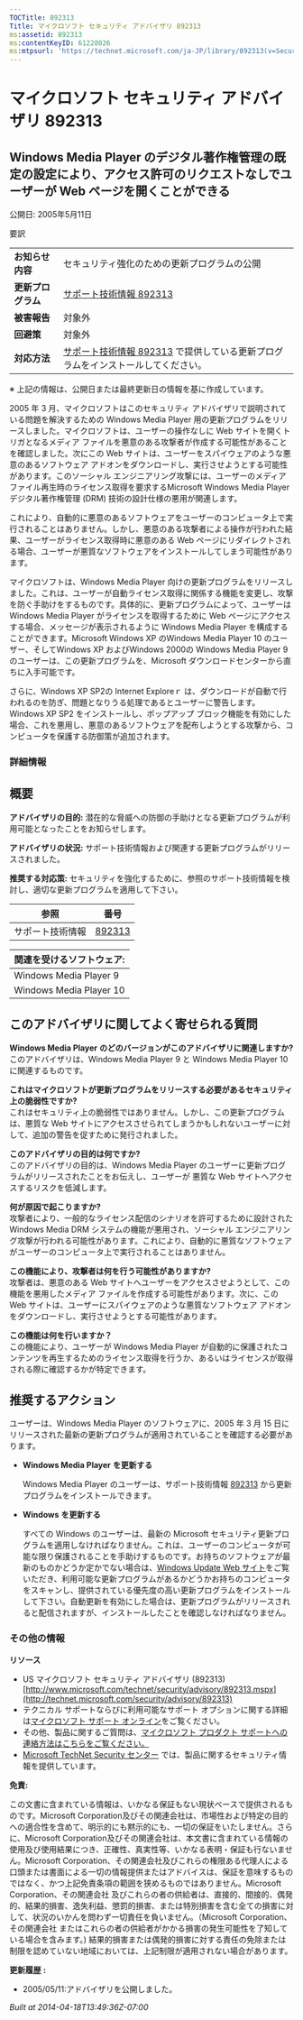 ```yaml
---
TOCTitle: 892313
Title: マイクロソフト セキュリティ アドバイザリ 892313
ms:assetid: 892313
ms:contentKeyID: 61228026
ms:mtpsurl: 'https://technet.microsoft.com/ja-JP/library/892313(v=Security.10)'
---
```


マイクロソフト セキュリティ アドバイザリ 892313
===============================================

Windows Media Player のデジタル著作権管理の既定の設定により、アクセス許可のリクエストなしでユーザーが Web ページを開くことができる
----------------------------------------------------------------------------------------------------------------------------------

公開日: 2005年5月11日

要訳

|                    |                                                                                                                            |
|--------------------|----------------------------------------------------------------------------------------------------------------------------|
| **お知らせ内容**   | セキュリティ強化のための更新プログラムの公開                                                                               |
| **更新プログラム** | [サポート技術情報 892313](http://support.microsoft.com/kb/892313)                                                          |
| **被害報告**       | 対象外                                                                                                                     |
| **回避策**         | 対象外                                                                                                                     |
| **対応方法**       | [サポート技術情報 892313](http://support.microsoft.com/kb/892313) で提供している更新プログラムをインストールしてください。 |

※ 上記の情報は、公開日または最終更新日の情報を基に作成しています。

2005 年 3 月、マイクロソフトはこのセキュリティ アドバイザリで説明されている問題を解決するための Windows Media Player 用の更新プログラムをリリースしました。マイクロソフトは、ユーザーの操作なしに Web サイトを開くトリガとなるメディア ファイルを悪意のある攻撃者が作成する可能性があることを確認しました。次にこの Web サイトは、ユーザーをスパイウェアのような悪意のあるソフトウェア アドオンをダウンロードし、実行させようとする可能性があります。このソーシャル エンジニアリング攻撃には、ユーザーのメディア ファイル再生時のライセンス取得を要求するMicrosoft Windows Media Player デジタル著作権管理 (DRM) 技術の設計仕様の悪用が関連します。

これにより、自動的に悪意のあるソフトウェアをユーザーのコンピュータ上で実行されることはありません。しかし、悪意のある攻撃者による操作が行われた結果、ユーザーがライセンス取得時に悪意のある Web ページにリダイレクトされる場合、ユーザーが悪質なソフトウェアをインストールしてしまう可能性があります。

マイクロソフトは、Windows Media Player 向けの更新プログラムをリリースしました。これは、ユーザーが自動ライセンス取得に関係する機能を変更し、攻撃を防ぐ手助けをするものです。具体的に、更新プログラムによって、ユーザーは Windows Media Player がライセンスを取得するために Web ページにアクセスする場合、メッセージが表示されるように Windows Media Player を構成することができます。Microsoft Windows XP のWindows Media Player 10 のユーザー、そしてWindows XP およびWindows 2000の Windows Media Player 9 のユーザーは、この更新プログラムを、Microsoft ダウンロードセンターから直ちに入手可能です。

さらに、Windows XP SP2の Internet Exploreｒ は、ダウンロードが自動で行われるのを防ぎ、問題となりうる処理であるとユーザーに警告します。Windows XP SP2 をインストールし、ポップアップ ブロック機能を有効にした場合、これを悪用し、悪意のあるソフトウェアを配布しようとする攻撃から、コンピュータを保護する防御策が追加されます。

### 詳細情報

概要
----

**アドバイザリの目的:** 潜在的な脅威への防御の手助けとなる更新プログラムが利用可能となったことをお知らせします。

**アドバイザリの状況:** サポート技術情報および関連する更新プログラムがリリースされました。

**推奨する対応策:** セキュリティを強化するために、参照のサポート技術情報を検討し、適切な更新プログラムを適用して下さい。

| 参照             | 番号                                             |
|------------------|--------------------------------------------------|
| サポート技術情報 | [892313](http://support.microsoft.com/kb/892313) |

| 関連を受けるソフトウェア: |
|---------------------------|
| Windows Media Player 9    |
| Windows Media Player 10   |

このアドバイザリに関してよく寄せられる質問
------------------------------------------

**Windows Media Player** **のどのバージョンがこのアドバイザリに関連しますか?**  
このアドバイザリは、Windows Media Player 9 と Windows Media Player 10 に関連するものです。

**これはマイクロソフトが更新プログラムをリリースする必要があるセキュリティ上の脆弱性ですか?**  
これはセキュリティ上の脆弱性ではありません。しかし、この更新プログラムは、悪質な Web サイトにアクセスさせられてしまうかもしれないユーザーに対して、追加の警告を促すために発行されました。

**このアドバイザリの目的は何ですか?**  
このアドバイザリの目的は、Windows Media Player のユーザーに更新プログラムがリリースされたことをお伝えし、ユーザーが 悪質な Web サイトへアクセスするリスクを低減します。

**何が原因で起こりますか?**  
攻撃者により、一般的なライセンス配信のシナリオを許可するために設計された Windows Media DRM システムの機能が悪用され、ソーシャル エンジニアリング攻撃が行われる可能性があります。これにより、自動的に悪質なソフトウェアがユーザーのコンピュータ上で実行されることはありません。

**この機能により、攻撃者は何を行う可能性がありますか?**  
攻撃者は、悪意のある Web サイトへユーザーをアクセスさせようとして、この機能を悪用したメディア ファイルを作成する可能性があります。次に、この Web サイトは、ユーザーにスパイウェアのような悪質なソフトウェア アドオンをダウンロードし、実行させようとする可能性があります。

**この機能は何を行いますか？**  
この機能により、ユーザーが Windows Media Player が自動的に保護されたコンテンツを再生するためのライセンス取得を行うか、あるいはライセンスが取得される際に確認するかが特定できます。

推奨するアクション
------------------

ユーザーは、Windows Media Player のソフトウェアに、2005 年 3 月 15 日にリリースされた最新の更新プログラムが適用されていることを確認する必要があります。

-   **Windows Media Player** **を更新する**

    Windows Media Player のユーザーは、サポート技術情報 [892313](http://support.microsoft.com/kb/892313) から更新プログラムをインストールできます。

-   **Windows** **を更新する**

    すべての Windows のユーザーは、最新の Microsoft セキュリティ更新プログラムを適用しなければなりません。これは、ユーザーのコンピュータが可能な限り保護されることを手助けするものです。お持ちのソフトウェアが最新のものかどうか定かでない場合は、[Windows Update Web サイト](http://windowsupdate.microsoft.com/)をご覧いただき、利用可能な更新プログラムがあるかどうかお持ちのコンピュータをスキャンし、提供されている優先度の高い更新プログラムをインストールして下さい。自動更新を有効にした場合は、更新プログラムがリリースされると配信されますが、インストールしたことを確認しなければなりません。

### その他の情報

**リソース**

-   US マイクロソフト セキュリティ アドバイザリ (892313)
    [http://www.microsoft.com/technet/security/advisory/892313.mspx](http://technet.microsoft.com/security/advisory/892313)
-   テクニカル サポートならびに利用可能なサポート オプションに関する詳細は[マイクロソフト サポート オンライン](http://support.microsoft.com/)をご覧ください。
-   その他、製品に関するご質問は、[マイクロソフト プロダクト サポートへの連絡方法はこちらをご覧ください。](http://support.microsoft.com/select/?target=assistance)
-   [Microsoft TechNet Security センター](http://technet.microsoft.com/ja-jp/security/default.aspx) では、製品に関するセキュリティ情報を提供しています。

**免責:**

この文書に含まれている情報は、いかなる保証もない現状ベースで提供されるものです。Microsoft Corporation及びその関連会社は、市場性および特定の目的への適合性を含めて、明示的にも黙示的にも、一切の保証をいたしません。さらに、Microsoft Corporation及びその関連会社は、本文書に含まれている情報の使用及び使用結果につき、正確性、真実性等、いかなる表明・保証も行ないません。Microsoft Corporation、その関連会社及びこれらの権限ある代理人による口頭または書面による一切の情報提供またはアドバイスは、保証を意味するものではなく、かつ上記免責条項の範囲を狭めるものではありません。Microsoft Corporation、その関連会社 及びこれらの者の供給者は、直接的、間接的、偶発的、結果的損害、逸失利益、懲罰的損害、または特別損害を含む全ての損害に対して、状況のいかんを問わず一切責任を負いません。（Microsoft Corporation、その関連会社 またはこれらの者の供給者がかかる損害の発生可能性を了知している場合を含みます。) 結果的損害または偶発的損害に対する責任の免除または制限を認めていない地域においては、上記制限が適用されない場合があります。

**更新履歴** **:**

-   2005/05/11:アドバイザリを公開しました。

*Built at 2014-04-18T13:49:36Z-07:00*